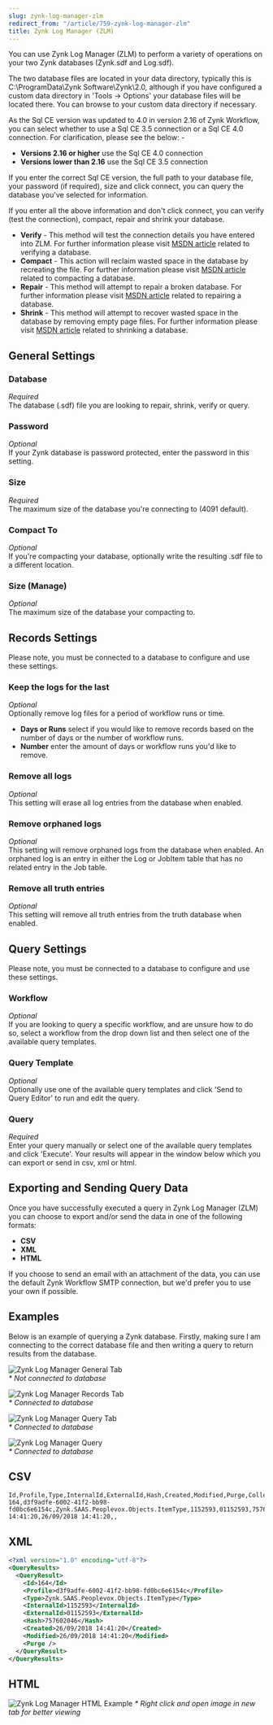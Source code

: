 ```yaml
---
slug: zynk-log-manager-zlm
redirect_from: "/article/759-zynk-log-manager-zlm"
title: Zynk Log Manager (ZLM)
---
```

You can use Zynk Log Manager (ZLM) to perform a variety of operations on your two Zynk databases (Zynk.sdf and Log.sdf). 

The two database files are located in your data directory, typically this is C:\ProgramData\Zynk Software\Zynk\2.0, although if you have configured a custom data directory in 'Tools -> Options' your database files will be located there. You can browse to your custom data directory if necessary.

As the Sql CE version was updated to 4.0 in version 2.16 of Zynk Workflow, you can select whether to use a Sql CE 3.5 connection or a Sql CE 4.0 connection. For clarification, please see the below: -

* __Versions 2.16 or higher__ use the Sql CE 4.0 connection
* __Versions lower than 2.16__ use the Sql CE 3.5 connection

If you enter the correct Sql CE version, the full path to your database file, your password (if required), size and click connect, you can query the database you've selected for information.

If you enter all the above information and don't click connect, you can verify (test the connection), compact, repair and shrink your database.

* __Verify__ - This method will test the connection details you have entered into ZLM. For further information please visit [MSDN article](https://msdn.microsoft.com/en-us/library/a0a5czch(v=vs.100).aspx) related to verifying a database.
* __Compact__ - This action will reclaim wasted space in the database by recreating the file. For further information please visit [MSDN article](https://msdn.microsoft.com/en-us/library/system.data.sqlserverce.sqlceengine.compact(v=vs.100).aspx) related to compacting a database.
* __Repair__ - This method will attempt to repair a broken database. For further information please visit [MSDN article](https://msdn.microsoft.com/en-us/library/system.data.sqlserverce.sqlceengine.repair(v=vs.100).aspx) related to repairing a database.
* __Shrink__ - This method will attempt to recover wasted space in the database by removing empty page files. For further information please visit [MSDN article](https://msdn.microsoft.com/en-us/library/system.data.sqlserverce.sqlceengine.shrink(v=vs.100).aspx) related to shrinking a database.

## General Settings
### Database
_Required_  
The database (.sdf) file you are looking to repair, shrink, verify or query.

### Password
_Optional_  
If your Zynk database is password protected, enter the password in this setting.

### Size
_Required_  
The maximum size of the database you're connecting to (4091 default).

### Compact To
_Optional_  
If you're compacting your database, optionally write the resulting .sdf file to a different location.

### Size (Manage)
_Optional_  
The maximum size of the database your compacting to.

## Records Settings
Please note, you must be connected to a database to configure and use these settings.

### Keep the logs for the last 
_Optional_  
Optionally remove log files for a period of workflow runs or time.

* __Days or Runs__ select if you would like to remove records based on the number of days or the number of workflow runs.
* __Number__ enter the amount of days or workflow runs you'd like to remove.

### Remove all logs
_Optional_  
This setting will erase all log entries from the database when enabled.

### Remove orphaned logs
_Optional_  
This setting will remove orphaned logs from the database when enabled. An orphaned log is an entry in either the Log or JobItem table that has no related entry in the Job table.

### Remove all truth entries
_Optional_  
This setting will remove all truth entries from the truth database when enabled.

## Query Settings
Please note, you must be connected to a database to configure and use these settings.

### Workflow
_Optional_  
If you are looking to query a specific workflow, and are unsure how to do so, select a workflow from the drop down list and then select one of the available query templates.

### Query Template
_Optional_  
Optionally use one of the available query templates and click 'Send to Query Editor' to run and edit the query.

### Query
_Required_  
Enter your query manually or select one of the available query templates and click 'Execute'. Your results will appear in the window below which you can export or send in csv, xml or html.

## Exporting and Sending Query Data
Once you have successfully executed a query in Zynk Log Manager (ZLM) you can choose to export and/or send the data in one of the following formats:

* __CSV__
* __XML__
* __HTML__

If you choose to send an email with an attachment of the data, you can use the default Zynk Workflow SMTP connection, but we'd prefer you to use your own if possible.

## Examples
Below is an example of querying a Zynk database. Firstly, making sure I am connecting to the correct database file and then writing a query to return results from the database.

![Zynk Log Manager General Tab](/assets/images/extensions/ZLM1.png)  
_* Not connected to database_

![Zynk Log Manager Records Tab](/assets/images/extensions/ZLM2.png)  
_* Connected to database_

![Zynk Log Manager Query Tab](/assets/images/extensions/ZLM3.png)  
_* Connected to database_

![Zynk Log Manager Query](/assets/images/extensions/ZLM5.png)  
_* Connected to database_

## CSV

```csv
Id,Profile,Type,InternalId,ExternalId,Hash,Created,Modified,Purge,Collection
164,d3f9adfe-6002-41f2-bb98-fd0bc6e6154c,Zynk.SAAS.Peoplevox.Objects.ItemType,1152593,01152593,757602046,26/09/2018 14:41:20,26/09/2018 14:41:20,,
```

## XML

```xml
<?xml version="1.0" encoding="utf-8"?>
<QueryResults>
  <QueryResult>
    <Id>164</Id>
    <Profile>d3f9adfe-6002-41f2-bb98-fd0bc6e6154c</Profile>
    <Type>Zynk.SAAS.Peoplevox.Objects.ItemType</Type>
    <InternalId>1152593</InternalId>
    <ExternalId>01152593</ExternalId>
    <Hash>757602046</Hash>
    <Created>26/09/2018 14:41:20</Created>
    <Modified>26/09/2018 14:41:20</Modified>
    <Purge />
  </QueryResult>
</QueryResults>
```

## HTML
![Zynk Log Manager HTML Example](/assets/images/extensions/ZLM4.png)
_* Right click and open image in new tab for better viewing_
